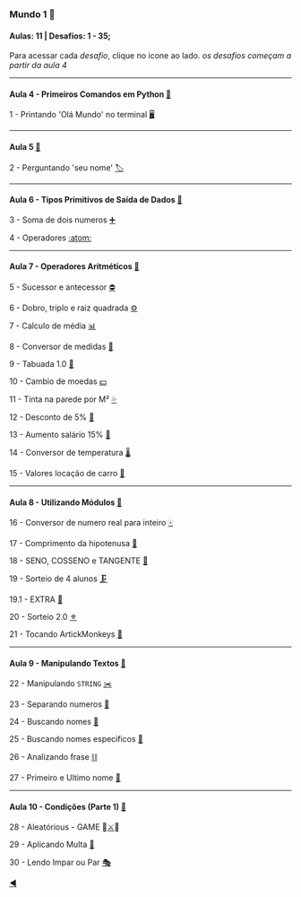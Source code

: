 ### Mundo 1 :3rd_place_medal:
#### Aulas: 11 | Desafios: 1 - 35;

Para acessar cada _desafio_, clique no icone ao lado.
_os desafios começam a partir da aula 4_

---

#### Aula 4 - Primeiros Comandos em Python [:link:](https://www.youtube.com/watch?v=31llNGKWDdo&feature=emb_title)
1 - Printando 'Olá Mundo' no terminal [:desktop_computer:](https://github.com/duartecgustavo/Python-Progress/blob/master/desafios/Mundo%201/Ex001.py)

---

#### Aula 5 [:link:](https://www.youtube.com/watch?v=ElRd0cbXIv4)
2 - Perguntando 'seu nome' [:label:](https://github.com/duartecgustavo/Python-Progress/blob/master/desafios/Mundo%201/Ex002.py)

---

#### Aula 6 - Tipos Primitivos de Saída de Dados [:link:](https://www.youtube.com/watch?v=hdDHg1p3YVc&feature=emb_title)
3 - Soma de dois numeros [:heavy_plus_sign:](https://github.com/duartecgustavo/Python-Progress/blob/master/desafios/Mundo%201/Ex003.py)

4 - Operadores [:atom:](https://github.com/duartecgustavo/Python-Progress/blob/master/desafios/Mundo%201/Ex004.py)

---

#### Aula 7 - Operadores Aritméticos [:link:](https://www.youtube.com/watch?v=Vw6gLypRKmY)
5 - Sucessor e antecessor [:no_entry:](https://github.com/duartecgustavo/Python-Progress/blob/master/desafios/Mundo%201/Ex005.py)

6 - Dobro, triplo e raiz quadrada [:gear:](https://github.com/duartecgustavo/Python-Progress/tree/master/desafios/Mundo%201/Ex006.py)

7 - Calculo de média [:bar_chart:](https://github.com/duartecgustavo/Python-Progress/blob/master/desafios/Mundo%201/Ex007.py)

8 - Conversor de medidas [:straight_ruler:](https://github.com/duartecgustavo/Python-Progress/blob/master/desafios/Mundo%201/Ex008.py)

9 - Tabuada 1.0 [:abacus:](https://github.com/duartecgustavo/Python-Progress/blob/master/desafios/Mundo%201/Ex009.py)

10 - Cambio de moedas [:dollar:](https://github.com/duartecgustavo/Python-Progress/blob/master/desafios/Mundo%201/Ex010.py)

11 - Tinta na parede por M² [:sweat_drops:](https://github.com/duartecgustavo/Python-Progress/blob/master/desafios/Mundo%201/Ex011.py)

12 - Desconto de 5% [:bookmark:](https://github.com/duartecgustavo/Python-Progress/blob/master/desafios/Mundo%201/Ex012.py)

13 - Aumento salário 15% [:money_with_wings:](https://github.com/duartecgustavo/Python-Progress/blob/master/desafios/Mundo%201/Ex013.py)

14 - Conversor de temperatura [:thermometer:](https://github.com/duartecgustavo/Python-Progress/blob/master/desafios/Mundo%201/Ex014.py) 

15 - Valores locação de carro [:red_car:](https://github.com/duartecgustavo/Python-Progress/blob/master/desafios/Mundo%201/Ex015.py)

---
#### Aula 8 - Utilizando Módulos [:link:](https://www.youtube.com/watch?v=oOUyhGNib2Q&t=1474s)
16 - Conversor de numero real para inteiro [:mahjong:](https://github.com/duartecgustavo/Python-Progress/blob/master/desafios/Mundo%201/Ex016.py)

17 - Comprimento da hipotenusa [:triangular_ruler:](https://github.com/duartecgustavo/Python-Progress/blob/master/desafios/Mundo%201/Ex017.py)

18 - SENO, COSSENO e TANGENTE [:compass:](https://github.com/duartecgustavo/Python-Progress/blob/master/desafios/Mundo%201/Ex018.py)

19 - Sorteio de 4 alunos [:clamp:](https://github.com/duartecgustavo/Python-Progress/blob/master/desafios/Mundo%201/Ex019.py)

19.1 - EXTRA [:trident:](https://github.com/duartecgustavo/Python-Progress/blob/master/desafios/Mundo%201/Ex019EXTRAcriadorDEaleatoriedades.py)

20 - Sorteio 2.0 [:fleur_de_lis:](https://github.com/duartecgustavo/Python-Progress/blob/master/desafios/Mundo%201/Ex020.py)

21 - Tocando ArtickMonkeys [:musical_note:](https://github.com/duartecgustavo/Python-Progress/blob/master/desafios/Mundo%201/Ex021.py)

---

#### Aula 9 - Manipulando Textos [:link:](https://www.youtube.com/watch?v=a7DH88vk2Sk)
22 - Manipulando `STRING` [:scissors:](https://github.com/duartecgustavo/Python-Progress/blob/master/desafios/Mundo%201/Ex022.py)

23 - Separando numeros [:1234:](https://github.com/duartecgustavo/Python-Progress/blob/master/desafios/Mundo%201/Ex023.py)

24 - Buscando nomes [:mag_right:](https://github.com/duartecgustavo/Python-Progress/blob/master/desafios/Mundo%201/Ex024.py)

25 - Buscando nomes especificos [:microscope:](https://github.com/duartecgustavo/Python-Progress/blob/master/desafios/Mundo%201/Ex025.py)

26 - Analizando frase [:chains:](https://github.com/duartecgustavo/Python-Progress/blob/master/desafios/Mundo%201/Ex026.py)

27 - Primeiro e Ultimo nome [:test_tube:](https://github.com/duartecgustavo/Python-Progress/blob/master/desafios/Mundo%201/Ex027.py)

---
#### Aula 10 - Condições (Parte 1) [:link:](youtube.com/watch?v=K10u3XIf1-Q)

28 - Aleatórious - GAME :mage:[:crossed_swords:](https://github.com/duartecgustavo/Python-Progress/blob/master/desafios/Mundo%201/Ex028.py):space_invader:

29 - Aplicando Multa [:traffic_light:](https://github.com/duartecgustavo/Python-Progress/blob/master/desafios/Mundo%201/Ex029.py)

30 - Lendo Impar ou Par [:performing_arts:](https://github.com/duartecgustavo/Python-Progress/blob/master/desafios/Mundo%201/Ex030.py)



[:arrow_backward:](https://github.com/duartecgustavo/Python-Progress)
